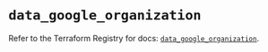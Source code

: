 # `data_google_organization`

Refer to the Terraform Registry for docs: [`data_google_organization`](https://registry.terraform.io/providers/hashicorp/google-beta/6.10.0/docs/data-sources/google_organization).
